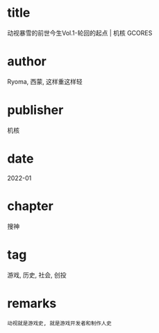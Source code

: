 # title
动视暴雪的前世今生Vol.1-轮回的起点 | 机核 GCORES

# author
Ryoma, 西蒙, 这样重这样轻

# publisher
机核

# date
2022-01

# chapter
搜神

# tag
游戏, 历史, 社会, 创投

# remarks
`动视就是游戏史, 就是游戏开发者和制作人史`
